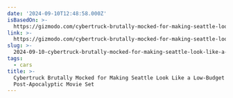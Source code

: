 ```yaml
---
date: '2024-09-10T12:48:58.000Z'
isBasedOn: >-
  https://gizmodo.com/cybertruck-brutally-mocked-for-making-seattle-look-like-a-low-budget-post-apocalyptic-movie-set-2000496544
link: >-
  https://gizmodo.com/cybertruck-brutally-mocked-for-making-seattle-look-like-a-low-budget-post-apocalyptic-movie-set-2000496544
slug: >-
  2024-09-10-cybertruck-brutally-mocked-for-making-seattle-look-like-a-low-budget-post-apocalyptic-movie-set
tags:
  - cars
title: >-
  Cybertruck Brutally Mocked for Making Seattle Look Like a Low-Budget
  Post-Apocalyptic Movie Set
---
```

 
